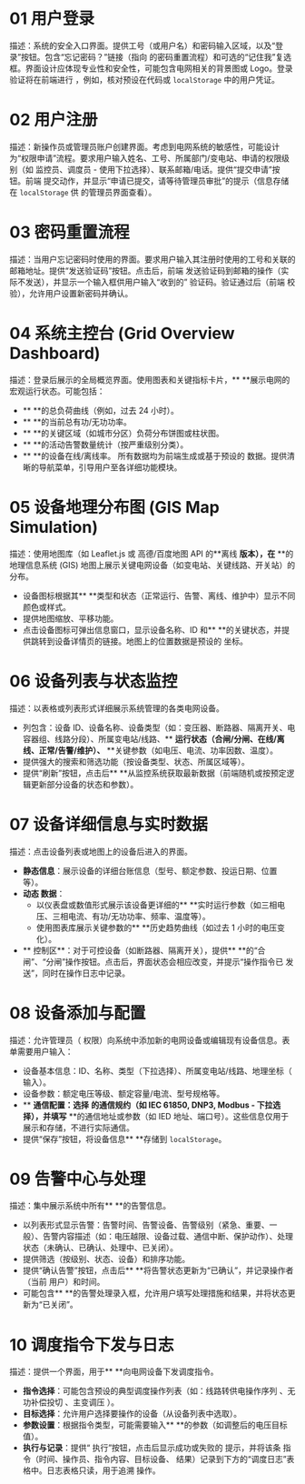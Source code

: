# 01 用户登录
描述：系统的安全入口界面。提供工号（或用户名）和密码输入区域，以及“登录”按钮。包含“忘记密码？”链接（指向 的密码重置流程）和可选的“记住我”复选框。界面设计应体现专业性和安全性，可能包含电网相关的背景图或 Logo。登录验证将在前端进行 ，例如，核对预设在代码或 `localStorage` 中的用户凭证。

# 02 用户注册
描述：新操作员或管理员账户创建界面。考虑到电网系统的敏感性，可能设计为“权限申请”流程。要求用户输入姓名、工号、所属部门/变电站、申请的权限级别（如 监控员、调度员 - 使用下拉选择）、联系邮箱/电话。提供“提交申请”按钮。前端 提交动作，并显示“申请已提交，请等待管理员审批”的提示（信息存储在 `localStorage` 供 的管理员界面查看）。

# 03 密码重置流程
描述：当用户忘记密码时使用的界面。要求用户输入其注册时使用的工号和关联的邮箱地址。提供“发送验证码”按钮。点击后，前端 发送验证码到邮箱的操作（实际不发送），并显示一个输入框供用户输入“收到的” 验证码。验证通过后（前端 校验），允许用户设置新密码并确认。

# 04 系统主控台 (Grid Overview Dashboard)
描述：登录后展示的全局概览界面。使用图表和关键指标卡片，** **展示电网的宏观运行状态。可能包括：
*   ** **的总负荷曲线（例如，过去 24 小时）。
*   ** **的当前总有功/无功功率。
*   ** **的关键区域（如城市分区）负荷分布饼图或柱状图。
*   ** **的活动告警数量统计（按严重级别分类）。
*   ** **的设备在线/离线率。
所有数据均为前端生成或基于预设的 数据。提供清晰的导航菜单，引导用户至各详细功能模块。

# 05 设备地理分布图 (GIS Map Simulation)
描述：使用地图库（如 Leaflet.js 或 高德/百度地图 API 的**离线 **版本），在** **的地理信息系统 (GIS) 地图上展示关键电网设备（如变电站、关键线路、开关站）的分布。
*   设备图标根据其** **类型和状态（正常运行、告警、离线、维护中）显示不同颜色或样式。
*   提供地图缩放、平移功能。
*   点击设备图标可弹出信息窗口，显示设备名称、ID 和** **的关键状态，并提供跳转到设备详情页的链接。地图上的位置数据是预设的 坐标。

# 06 设备列表与状态监控
描述：以表格或列表形式详细展示系统管理的各类电网设备。
*   列包含：设备 ID、设备名称、设备类型（如：变压器、断路器、隔离开关、电容器组、线路分段）、所属变电站/线路、** **运行状态（合闸/分闸、在线/离线、正常/告警/维护）、** **关键参数（如电压、电流、功率因数、温度）。
*   提供强大的搜索和筛选功能（按设备类型、状态、所属区域等）。
*   提供“刷新”按钮，点击后** **从监控系统获取最新数据（前端随机或按预定逻辑更新部分设备的状态和参数）。

# 07 设备详细信息与实时数据 
描述：点击设备列表或地图上的设备后进入的界面。
*   **静态信息**：展示设备的详细台账信息（型号、额定参数、投运日期、位置等）。
*   **动态 数据**：
    *   以仪表盘或数值形式展示该设备更详细的** **实时运行参数（如三相电压、三相电流、有功/无功功率、频率、温度等）。
    *   使用图表库展示关键参数的** **历史趋势曲线（如过去 1 小时的电压变化）。
*   ** 控制区**：对于可控设备（如断路器、隔离开关），提供** **的“合闸”、“分闸”操作按钮。点击后，界面状态会相应改变，并提示“操作指令已 发送”，同时在操作日志中记录。

# 08 设备添加与配置 
描述：允许管理员（ 权限）向系统中添加新的电网设备或编辑现有设备信息。表单需要用户输入：
*   设备基本信息：ID、名称、类型（下拉选择）、所属变电站/线路、地理坐标（ 输入）。
*   设备参数：额定电压等级、额定容量/电流、型号规格等。
*   ** **通信配置：选择** **的通信规约（如 IEC 61850, DNP3, Modbus - 下拉选择），并填写** **的通信地址或参数（如 IED 地址、端口号）。这些信息仅用于展示和存储，不进行实际通信。
*   提供“保存”按钮，将设备信息** **存储到 `localStorage`。

# 09 告警中心与处理 
描述：集中展示系统中所有** **的告警信息。
*   以列表形式显示告警：告警时间、告警设备、告警级别（紧急、重要、一般）、告警内容描述（如：电压越限、设备过载、通信中断、保护动作）、处理状态（未确认、已确认、处理中、已关闭）。
*   提供筛选（按级别、状态、设备）和排序功能。
*   提供“确认告警”按钮，点击后** **将告警状态更新为“已确认”，并记录操作者（当前 用户）和时间。
*   可能包含** **的告警处理录入框，允许用户填写处理措施和结果，并将状态更新为“已关闭”。

# 10  调度指令下发与日志
描述：提供一个界面，用于** **向电网设备下发调度指令。
*   **指令选择**：可能包含预设的典型调度操作列表（如：线路转供电操作序列 、无功补偿投切 、主变调压 ）。
*   **目标选择**：允许用户选择要操作的设备（从设备列表中选取）。
*   **参数设置**：根据指令类型，可能需要输入** **的参数（如调整后的电压目标值）。
*   **执行与记录**：提供“ 执行”按钮，点击后显示成功或失败的 提示，并将该条 指令（时间、操作员、指令内容、目标设备、 结果）记录到下方的“调度日志”表格中。日志表格只读，用于追溯 操作。